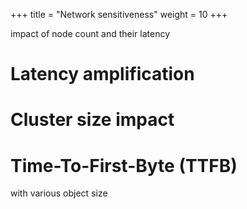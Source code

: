 +++
title = "Network sensitiveness"
weight = 10
+++

impact of node count and their latency

# Latency amplification

# Cluster size impact

# Time-To-First-Byte (TTFB)

with various object size
